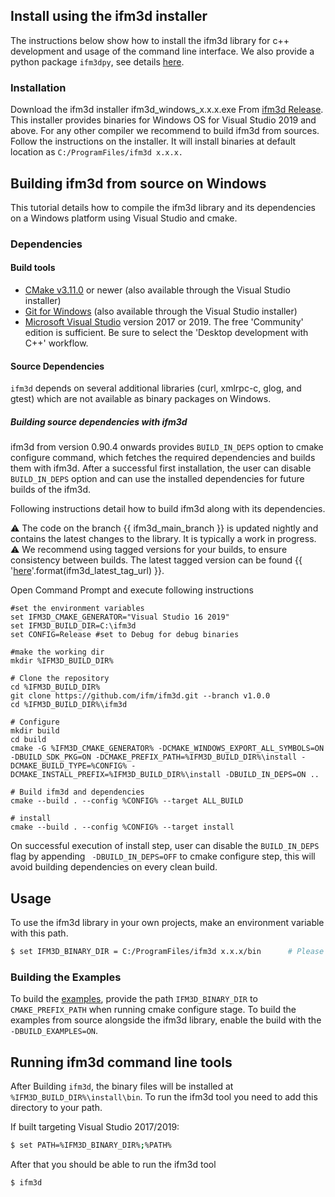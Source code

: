 ## Install using the ifm3d installer
The instructions below show how to install the ifm3d library for c++ development and usage of the command line interface. We also provide a python package `ifm3dpy`, see details [here](ifm3d/doc/sphinx/content/installation_instructions/install_py:Python%20installation).

### Installation

Download the ifm3d installer ifm3d_windows_x.x.x.exe From [ifm3d Release](https://github.com/ifm/ifm3d/releases). 
This installer provides binaries for Windows OS for Visual Studio 2019 and above.
For any other compiler we recommend to build ifm3d from sources. Follow the instructions on the installer.
It will install binaries at default location as ```C:/ProgramFiles/ifm3d x.x.x.```
## Building ifm3d from source on Windows

This tutorial details how to compile the ifm3d library and its dependencies on
a Windows platform using Visual Studio and cmake.

### Dependencies

#### Build tools

* [CMake v3.11.0](http://www.cmake.org) or newer (also available through the
Visual Studio installer)
* [Git for Windows](https://gitforwindows.org) (also available through the
Visual Studio installer)
* [Microsoft Visual Studio](https://www.visualstudio.com)
version 2017 or 2019. The free 'Community' edition is sufficient. Be
sure to select the 'Desktop development with C++' workflow.

#### Source Dependencies

`ifm3d` depends on several additional libraries (curl, xmlrpc-c, glog, and
gtest) which are not available as binary packages on Windows.

##### Building source dependencies with ifm3d

ifm3d from version 0.90.4 onwards provides ```BUILD_IN_DEPS``` option to cmake configure command,
which fetches the required dependencies and builds them with ifm3d. After a successful first installation, the
user can disable `BUILD_IN_DEPS` option and can use the installed dependencies for future builds of the ifm3d.

Following instructions detail how to build ifm3d along with its dependencies.

⚠ The code on the branch {{ ifm3d_main_branch }} is updated nightly and contains the latest changes to the library. It is typically a work in progress.   
⚠ We recommend using tagged versions for your builds, to ensure consistency between builds. The latest tagged version can be found {{ '[here]({})'.format(ifm3d_latest_tag_url) }}.

Open Command Prompt and execute following instructions

```
#set the environment variables
set IFM3D_CMAKE_GENERATOR="Visual Studio 16 2019"
set IFM3D_BUILD_DIR=C:\ifm3d
set CONFIG=Release #set to Debug for debug binaries

#make the working dir
mkdir %IFM3D_BUILD_DIR%

# Clone the repository
cd %IFM3D_BUILD_DIR%
git clone https://github.com/ifm/ifm3d.git --branch v1.0.0
cd %IFM3D_BUILD_DIR%\ifm3d

# Configure
mkdir build
cd build
cmake -G %IFM3D_CMAKE_GENERATOR% -DCMAKE_WINDOWS_EXPORT_ALL_SYMBOLS=ON -DBUILD_SDK_PKG=ON -DCMAKE_PREFIX_PATH=%IFM3D_BUILD_DIR%\install -DCMAKE_BUILD_TYPE=%CONFIG% -DCMAKE_INSTALL_PREFIX=%IFM3D_BUILD_DIR%\install -DBUILD_IN_DEPS=ON ..

# Build ifm3d and dependencies
cmake --build . --config %CONFIG% --target ALL_BUILD

# install
cmake --build . --config %CONFIG% --target install
```
On successful execution of install step, user can disable the `BUILD_IN_DEPS` flag by appending
``` -DBUILD_IN_DEPS=OFF``` to cmake configure step, this will avoid building dependencies on every clean build.

## Usage

To use the ifm3d library in your own projects, make an environment variable with this path.
```bash
$ set IFM3D_BINARY_DIR = C:/ProgramFiles/ifm3d x.x.x/bin      # Please put the correct install path in case installation is done on other than default path
```
### Building the Examples

To build the [examples](https://ifm3d.com/sphinx-doc/build/html/ifm3d/doc/sphinx/content/examples/index.html), provide the path `IFM3D_BINARY_DIR` to `CMAKE_PREFIX_PATH` when running cmake configure stage. 
To build the examples from source alongside the ifm3d library, enable the build with the `-DBUILD_EXAMPLES=ON`.


## Running ifm3d command line tools
After Building `ifm3d`, the binary files will be installed at
``%IFM3D_BUILD_DIR%\install\bin``. To run the ifm3d tool you need to add this
directory to your path.

If built targeting Visual Studio 2017/2019:
```bash
$ set PATH=%IFM3D_BINARY_DIR%;%PATH%
```

After that you should be able to run the ifm3d tool
```bash 
$ ifm3d
```